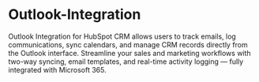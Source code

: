 # Outlook-Integration
Outlook Integration for HubSpot CRM allows users to track emails, log communications, sync calendars, and manage CRM records directly from the Outlook interface. Streamline your sales and marketing workflows with two-way syncing, email templates, and real-time activity logging — fully integrated with Microsoft 365.
